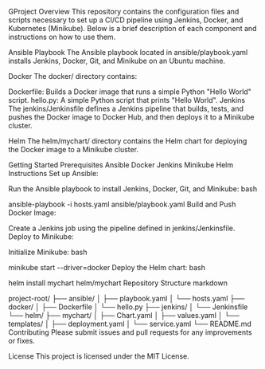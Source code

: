 GProject Overview
This repository contains the configuration files and scripts necessary to set up a CI/CD pipeline using Jenkins, Docker, and Kubernetes (Minikube). Below is a brief description of each component and instructions on how to use them.

Ansible Playbook
The Ansible playbook located in ansible/playbook.yaml installs Jenkins, Docker, Git, and Minikube on an Ubuntu machine.

Docker
The docker/ directory contains:

Dockerfile: Builds a Docker image that runs a simple Python "Hello World" script.
hello.py: A simple Python script that prints "Hello World".
Jenkins
The jenkins/Jenkinsfile defines a Jenkins pipeline that builds, tests, and pushes the Docker image to Docker Hub, and then deploys it to a Minikube cluster.

Helm
The helm/mychart/ directory contains the Helm chart for deploying the Docker image to a Minikube cluster.

Getting Started
Prerequisites
Ansible
Docker
Jenkins
Minikube
Helm
Instructions
Set up Ansible:

Run the Ansible playbook to install Jenkins, Docker, Git, and Minikube:
bash
 
ansible-playbook -i hosts.yaml ansible/playbook.yaml
Build and Push Docker Image:

Create a Jenkins job using the pipeline defined in jenkins/Jenkinsfile.
Deploy to Minikube:

Initialize Minikube:
bash
 
minikube start --driver=docker
Deploy the Helm chart:
bash
 
helm install mychart helm/mychart
Repository Structure
markdown
 
project-root/
├── ansible/
│   ├── playbook.yaml
│   └── hosts.yaml
├── docker/
│   ├── Dockerfile
│   └── hello.py
├── jenkins/
│   └── Jenkinsfile
└── helm/
    ├── mychart/
    │   ├── Chart.yaml
    │   ├── values.yaml
    │   └── templates/
    │       ├── deployment.yaml
    │       └── service.yaml
└── README.md
Contributing
Please submit issues and pull requests for any improvements or fixes.

License
This project is licensed under the MIT License.
